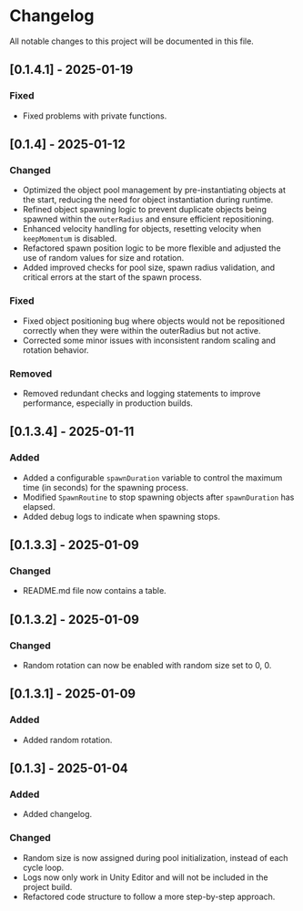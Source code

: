 # Changelog
All notable changes to this project will be documented in this file.

## [0.1.4.1] - 2025-01-19
### Fixed
- Fixed problems with private functions.

## [0.1.4] - 2025-01-12
### Changed
- Optimized the object pool management by pre-instantiating objects at the start, reducing the need for object instantiation during runtime.
- Refined object spawning logic to prevent duplicate objects being spawned within the `outerRadius` and ensure efficient repositioning.
- Enhanced velocity handling for objects, resetting velocity when `keepMomentum` is disabled.
- Refactored spawn position logic to be more flexible and adjusted the use of random values for size and rotation.
- Added improved checks for pool size, spawn radius validation, and critical errors at the start of the spawn process.

### Fixed
- Fixed object positioning bug where objects would not be repositioned correctly when they were within the outerRadius but not active.
- Corrected some minor issues with inconsistent random scaling and rotation behavior.

### Removed
- Removed redundant checks and logging statements to improve performance, especially in production builds.

## [0.1.3.4] - 2025-01-11
### Added
- Added a configurable `spawnDuration` variable to control the maximum time (in seconds) for the spawning process.
- Modified `SpawnRoutine` to stop spawning objects after `spawnDuration` has elapsed.
- Added debug logs to indicate when spawning stops.

## [0.1.3.3] - 2025-01-09
### Changed
- README.md file now contains a table.

## [0.1.3.2] - 2025-01-09
### Changed
- Random rotation can now be enabled with random size set to 0, 0.

## [0.1.3.1] - 2025-01-09
### Added
- Added random rotation.

## [0.1.3] - 2025-01-04
### Added
- Added changelog.
### Changed
- Random size is now assigned during pool initialization, instead of each cycle loop.
- Logs now only work in Unity Editor and will not be included in the project build.
- Refactored code structure to follow a more step-by-step approach.

